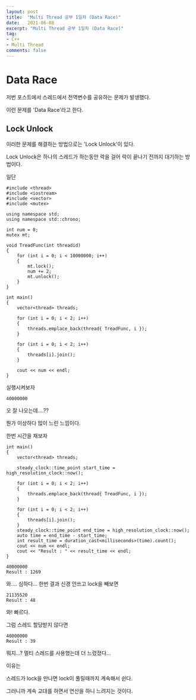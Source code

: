 ```yaml
---
layout: post
title:  "Multi Thread 공부 1일차 (Data Race)"
date:   2021-06-08
excerpt: "Multi Thread 공부 1일차 (Data Race)"
tag:
- C++
- Multi Thread
comments: false
---
```


# Data Race
저번 포스트에서 스레드에서 전역변수를 공유하는 문제가 발생했다.

이런 문제를 'Data Race'라고 한다.

## Lock Unlock 
이러한 문제를 해결하는 방법으로는 'Lock Unlock'이 있다.

Lock Unlock은 하나의 스레드가 하는동안 락을 걸어 락이 끝나기 전까지 대기하는 방법이다.

일단
```
#include <thread>
#include <iostream>
#include <vector>
#include <mutex>

using namespace std;
using namespace std::chrono;

int num = 0;
mutex mt;

void TreadFunc(int threadid)
{
	for (int i = 0; i < 10000000; i++)
	{
		mt.lock();
		num += 2;
		mt.unlock();
	}
}

int main()
{
	vector<thread> threads;

	for (int i = 0; i < 2; i++)
	{
		threads.emplace_back(thread{ TreadFunc, i });
	}

	for (int i = 0; i < 2; i++)
	{
		threads[i].join();
	}

	cout << num << endl;
}
```
실행시켜보자
```
40000000
```
오 잘 나오는데....??

뭔가 이상하다 많이 느린 느낌이다.

한번 시간을 재보자

```
int main()
{
	vector<thread> threads;

	steady_clock::time_point start_time = high_resolution_clock::now();

	for (int i = 0; i < 2; i++)
	{
		threads.emplace_back(thread{ TreadFunc, i });
	}

	for (int i = 0; i < 2; i++)
	{
		threads[i].join();
	}
	steady_clock::time_point end_time = high_resolution_clock::now();
	auto time = end_time - start_time;
	int result_time = duration_cast<milliseconds>(time).count();
	cout << num << endl;
	cout << "Result : " << result_time << endl;
}
```
```
40000000
Result : 1269
```
와.... 심하다... 한번 결과 신경 안쓰고 lock을 빼보면

```
21135520
Result : 48
```
와! 빠르다.

그럼 스레드 할당받지 않다면

```
40000000
Result : 39
```
뭐지...? 멀티 스레드를 사용했는데 더 느렸졌다...

이유는

스레드가 lock을 만나면 lock이 풀릴때까지 계속해서 쉰다.

그러니까 계속 교대를 하면서 연산을 하니 느려지는 것이다.



